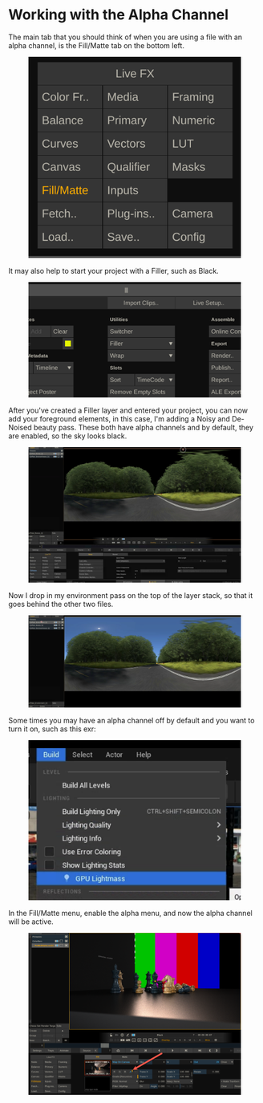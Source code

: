 # Working with the Alpha Channel

The main tab that you should think of when you are using a file with an alpha channel, is the Fill/Matte tab on the bottom left.&#x20;

<figure><img src="../.gitbook/assets/image (9).png" alt=""><figcaption></figcaption></figure>

It may also help to start your project with a Filler, such as Black.&#x20;

<figure><img src="../.gitbook/assets/image (1) (1).png" alt=""><figcaption></figcaption></figure>

After you've created a Filler layer and entered your project, you can now add your foreground elements, in this case, I'm adding a Noisy and De-Noised beauty pass. These both have alpha channels and by default, they are enabled, so the sky looks black.&#x20;

<figure><img src="../.gitbook/assets/image (2) (1).png" alt=""><figcaption></figcaption></figure>

Now I drop in my environment pass on the top of the layer stack, so that it goes behind the other two files.&#x20;

<figure><img src="../.gitbook/assets/image (3) (1).png" alt=""><figcaption></figcaption></figure>

Some times you may have an alpha channel off by default and you want to turn it on, such as this exr:

<figure><img src="../.gitbook/assets/image (8) (1).png" alt=""><figcaption></figcaption></figure>

In the Fill/Matte menu, enable the alpha menu, and now the alpha channel will be active.

<figure><img src="../.gitbook/assets/image (9) (1).png" alt=""><figcaption></figcaption></figure>
